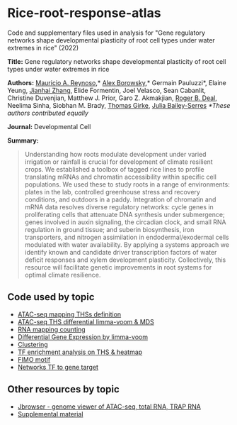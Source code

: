 # Rice-root-response-atlas

Code and supplementary files used in analysis for "Gene regulatory networks shape developmental plasticity of root cell types under water extremes in rice" (2022)

**Title:** Gene regulatory networks shape developmental plasticity of root cell types under water extremes in rice

**Authors:**  [Mauricio A. Reynoso](https://github.com/reynosoma),* [Alex Borowsky](https://github.com/alexborowsky),* Germain Pauluzzi*, Elaine Yeung, [Jianhai Zhang](https://github.com/jianhaizhang), Elide Formentin, Joel Velasco, Sean Cabanlit, Christine Duvenjian, Matthew J. Prior, Garo Z. Akmakjian, [Roger B. Deal](https://github.com/DealLab), Neelima Sinha, Siobhan M. Brady, [Thomas Girke](https://github.com/tgirke), [Julia Bailey-Serres](https://github.com/jbserres)
_*These authors contributed equally_

**Journal:** 
Developmental Cell

**Summary:** 

> Understanding how roots modulate development under varied irrigation or rainfall is crucial for development of climate resilient crops. We established a toolbox of tagged rice lines to profile translating mRNAs and chromatin accessibility within specific cell populations. We used these to study roots in a range of environments: plates in the lab, controlled greenhouse stress and recovery conditions, and outdoors in a paddy. Integration of chromatin and mRNA data resolves diverse regulatory networks: cycle genes in proliferating cells that attenuate DNA synthesis under submergence; genes involved in auxin signaling, the circadian clock, and small RNA regulation in ground tissue; and suberin biosynthesis, iron transporters, and nitrogen assimilation in endodermal/exodermal cells modulated with water availability. By applying a systems approach we identify known and candidate driver transcription factors of water deficit responses and xylem development plasticity. Collectively, this resource will facilitate genetic improvements in root systems for optimal climate resilience.



## Code used by topic

- [ATAC-seq mapping THSs definition](https://github.com/plant-plasticity/rice-root-response-atlas/blob/main/Mapping_THS_definition_counts_ATAC.R)
- [ATAC-seq THS differential limma-voom & MDS](https://github.com/plant-plasticity/rice-root-response-atlas/blob/main/THS_diff_volcano_MDS.R)
- [RNA mapping counting](https://github.com/plant-plasticity/rice-root-response-atlas/blob/main/polyA-TRAP-mapping-counting.R)
- [Differential Gene Expression by limma-voom](https://github.com/plant-plasticity/rice-root-response-atlas/blob/main/DEG_analysis_limma_polyA_TRAP.R)
- [Clustering](https://github.com/plant-plasticity/Evolutionary-flexibility-in-flooding-response-2019/blob/master/DEG-analysis-limma-voom/Scripts/Clustering_Heatmap.R)
- [TF enrichment analysis on THS & heatmap](https://github.com/plant-plasticity/rice-root-response-atlas/blob/main/THS_enrichment_analysis.R)
- [FIMO motif](https://github.com/plant-plasticity/rice-root-response-atlas/blob/main/FIMO_annotated.R)
- [Networks TF to gene target](https://github.com/plant-plasticity/rice-root-response-atlas/blob/main/network_data_frame_production.R)

## Other resources by topic
- [Jbrowser - genome viewer of ATAC-seq, total RNA, TRAP RNA]()
- [Supplemental material](https://github.com/plant-plasticity/Evolutionary-flexibility-in-flooding-response-2019/tree/master/Cytoscape)

